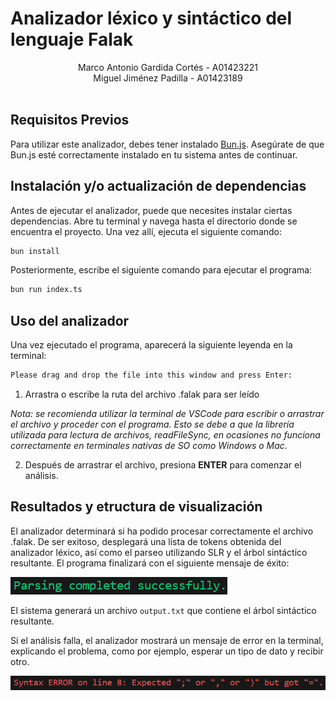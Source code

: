 # Analizador léxico y sintáctico del lenguaje Falak

<div align = "center">
    <div>
        Marco Antonio Gardida Cortés - A01423221
    </div>
    <div>
        Miguel Jiménez Padilla - A01423189
    </div>
</div>
<br/>

## Requisitos Previos

Para utilizar este analizador, debes tener instalado [Bun.js](https://bun.sh/docs/installation). Asegúrate de que Bun.js esté correctamente instalado en tu sistema antes de continuar.

## Instalación y/o actualización de dependencias

Antes de ejecutar el analizador, puede que necesites instalar ciertas dependencias. Abre tu terminal y navega hasta el directorio donde se encuentra el proyecto. Una vez allí, ejecuta el siguiente comando:

```bash
bun install
```
Posteriormente, escribe el siguiente comando para ejecutar el programa:

```bash
bun run index.ts
```


## Uso del analizador

Una vez ejecutado el programa, aparecerá la siguiente leyenda en la terminal:

```bash
Please drag and drop the file into this window and press Enter:
```

1. Arrastra o escribe la ruta del archivo .falak para ser leído

*Nota: se recomienda utilizar la terminal de VSCode para escribir o arrastrar el archivo y proceder con el programa. Esto se debe a que la librería utilizada para lectura de archivos, readFileSync, en ocasiones no funciona correctamente en terminales nativas de SO como Windows o Mac.*

2. Después de arrastrar el archivo, presiona **ENTER** para comenzar el análisis.

## Resultados y etructura de visualización

El analizador determinará si ha podido procesar correctamente el archivo .falak. De ser exitoso, desplegará  una lista de tokens obtenida del analizador léxico, así como el parseo utilizando SLR y el árbol sintáctico resultante. El programa finalizará con el siguiente mensaje de éxito:

![Success Message](SuccessMessage.png)

El sistema generará un archivo `output.txt` que contiene el árbol sintáctico resultante.

Si el análisis falla, el analizador mostrará un mensaje de error en la terminal, explicando el problema, como por ejemplo, esperar un tipo de dato y recibir otro.

![Error Message](ErrorMessage.png)
